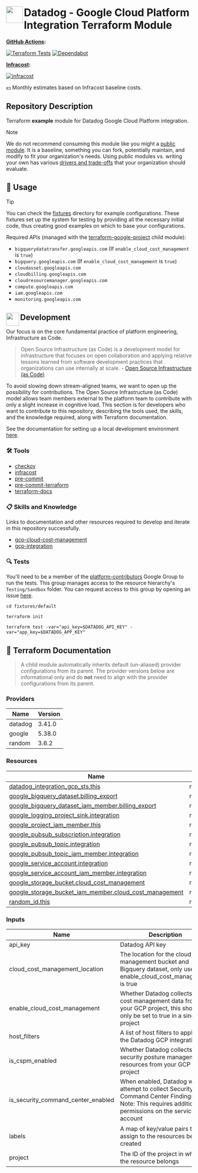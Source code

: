 # <img align="left" width="45" height="45" src="https://github.com/osinfra-io/terraform-datadog-google-integration/assets/1610100/95823e0c-3573-48fa-a2bc-646da96d76d6"> Datadog - Google Cloud Platform Integration Terraform Module

**[GitHub Actions](https://github.com/osinfra-io/terraform-datadog-google-integration/actions):**

[![Terraform Tests](https://github.com/osinfra-io/terraform-datadog-google-integration/actions/workflows/test.yml/badge.svg)](https://github.com/osinfra-io/terraform-datadog-google-integration/actions/workflows/test.yml) [![Dependabot](https://github.com/osinfra-io/terraform-datadog-google-integration/actions/workflows/dependabot.yml/badge.svg)](https://github.com/osinfra-io/terraform-datadog-google-integration/actions/workflows/dependabot.yml)

**[Infracost](https://www.infracost.io):**

[![infracost](https://img.shields.io/endpoint?url=https://dashboard.api.infracost.io/shields/json/cbeecfe3-576f-4553-984c-e451a575ee47/repos/7fa0af09-f883-4e0e-8103-351614a07df3/branch/b6b77a3f-4fe8-4079-a39f-d3e1f715e543)](https://dashboard.infracost.io/org/osinfra-io/repos/7fa0af09-f883-4e0e-8103-351614a07df3?tab=settings)

💵 Monthly estimates based on Infracost baseline costs.

## Repository Description

Terraform **example** module for Datadog Google Cloud Platform integration.

> [!NOTE]
> We do not recommend consuming this module like you might a [public module](https://registry.terraform.io/browse/modules). It is a baseline, something you can fork, potentially maintain, and modify to fit your organization's needs. Using public modules vs. writing your own has various [drivers and trade-offs](https://docs.osinfra.io/fundamentals/architecture-decision-records/adr-0003) that your organization should evaluate.

## 🔩 Usage

> [!TIP]
> You can check the [fixtures](fixtures) directory for example configurations. These fixtures set up the system for testing by providing all the necessary initial code, thus creating good examples on which to base your configurations.

Required APIs (managed with the [terraform-google-project](https://github.com/osinfra-io/terraform-google-project) child module):

- `bigquerydatatransfer.googleapis.com` (If `enable_cloud_cost_management` is `true`)
- `bigquery.googleapis.com` (If `enable_cloud_cost_management` is `true`)
- `cloudasset.googleapis.com`
- `cloudbilling.googleapis.com`
- `cloudresourcemanager.googleapis.com`
- `compute.googleapis.com`
- `iam.googleapis.com`
- `monitoring.googleapis.com`

## <img align="left" width="35" height="35" src="https://github.com/osinfra-io/github-organization-management/assets/1610100/39d6ae3b-ccc2-42db-92f1-276a5bc54e65"> Development

Our focus is on the core fundamental practice of platform engineering, Infrastructure as Code.

>Open Source Infrastructure (as Code) is a development model for infrastructure that focuses on open collaboration and applying relative lessons learned from software development practices that organizations can use internally at scale. - [Open Source Infrastructure (as Code)](https://www.osinfra.io)

To avoid slowing down stream-aligned teams, we want to open up the possibility for contributions. The Open Source Infrastructure (as Code) model allows team members external to the platform team to contribute with only a slight increase in cognitive load. This section is for developers who want to contribute to this repository, describing the tools used, the skills, and the knowledge required, along with Terraform documentation.

See the documentation for setting up a local development environment [here](https://docs.osinfra.io/fundamentals/development-setup).

### 🛠️ Tools

- [checkov](https://github.com/bridgecrewio/checkov)
- [infracost](https://github.com/infracost/infracost)
- [pre-commit](https://github.com/pre-commit/pre-commit)
- [pre-commit-terraform](https://github.com/antonbabenko/pre-commit-terraform)
- [terraform-docs](https://github.com/terraform-docs/terraform-docs)

### 📋 Skills and Knowledge

Links to documentation and other resources required to develop and iterate in this repository successfully.

- [gcp-cloud-cost-management](https://docs.datadoghq.com/cloud_cost_management/google_cloud)
- [gcp-integration](https://docs.datadoghq.com/integrations/google_cloud_platform)

### 🔍 Tests

You'll need to be a member of the [platform-contributors](https://groups.google.com/a/osinfra.io/g/platform-contributors) Google Group to run the tests. This group manages access to the resource hierarchy's `Testing/Sandbox` folder. You can request access to this group by opening an issue [here](https://github.com/osinfra-io/google-cloud-hierarchy/issues/new?assignees=&labels=enhancement&projects=&template=add-update-identity-group.yml&title=Add+or+update+identity+group).

```none
cd fixtures/default
```

```none
terraform init
```

```none
terraform test -var="api_key=$DATADOG_API_KEY" -var="app_key=$DATADOG_APP_KEY"
```

## 📓 Terraform Documentation

> A child module automatically inherits default (un-aliased) provider configurations from its parent. The provider versions below are informational only and do **not** need to align with the provider configurations from its parent.

<!-- BEGINNING OF PRE-COMMIT-TERRAFORM DOCS HOOK -->
### Providers

| Name | Version |
|------|---------|
| datadog | 3.41.0 |
| google | 5.38.0 |
| random | 3.6.2 |

### Resources

| Name | Type |
|------|------|
| [datadog_integration_gcp_sts.this](https://registry.terraform.io/providers/datadog/datadog/latest/docs/resources/integration_gcp_sts) | resource |
| [google_bigquery_dataset.billing_export](https://registry.terraform.io/providers/hashicorp/google/latest/docs/resources/bigquery_dataset) | resource |
| [google_bigquery_dataset_iam_member.billing_export](https://registry.terraform.io/providers/hashicorp/google/latest/docs/resources/bigquery_dataset_iam_member) | resource |
| [google_logging_project_sink.integration](https://registry.terraform.io/providers/hashicorp/google/latest/docs/resources/logging_project_sink) | resource |
| [google_project_iam_member.this](https://registry.terraform.io/providers/hashicorp/google/latest/docs/resources/project_iam_member) | resource |
| [google_pubsub_subscription.integration](https://registry.terraform.io/providers/hashicorp/google/latest/docs/resources/pubsub_subscription) | resource |
| [google_pubsub_topic.integration](https://registry.terraform.io/providers/hashicorp/google/latest/docs/resources/pubsub_topic) | resource |
| [google_pubsub_topic_iam_member.integration](https://registry.terraform.io/providers/hashicorp/google/latest/docs/resources/pubsub_topic_iam_member) | resource |
| [google_service_account.integration](https://registry.terraform.io/providers/hashicorp/google/latest/docs/resources/service_account) | resource |
| [google_service_account_iam_member.integration](https://registry.terraform.io/providers/hashicorp/google/latest/docs/resources/service_account_iam_member) | resource |
| [google_storage_bucket.cloud_cost_management](https://registry.terraform.io/providers/hashicorp/google/latest/docs/resources/storage_bucket) | resource |
| [google_storage_bucket_iam_member.cloud_cost_management](https://registry.terraform.io/providers/hashicorp/google/latest/docs/resources/storage_bucket_iam_member) | resource |
| [random_id.this](https://registry.terraform.io/providers/hashicorp/random/latest/docs/resources/id) | resource |

### Inputs

| Name | Description | Type | Default | Required |
|------|-------------|------|---------|:--------:|
| api\_key | Datadog API key | `string` | n/a | yes |
| cloud\_cost\_management\_location | The location for the cloud cost management bucket and Bigquery dataset, only used if enable\_cloud\_cost\_management is true | `string` | `"US"` | no |
| enable\_cloud\_cost\_management | Whether Datadog collects cloud cost management data from your GCP project, this should only be set to true in a single project | `bool` | `false` | no |
| host\_filters | A list of host filters to apply to the Datadog GCP integration | `list(string)` | `[]` | no |
| is\_cspm\_enabled | Whether Datadog collects cloud security posture management resources from your GCP project | `bool` | `false` | no |
| is\_security\_command\_center\_enabled | When enabled, Datadog will attempt to collect Security Command Center Findings. Note: This requires additional permissions on the service account | `bool` | `false` | no |
| labels | A map of key/value pairs to assign to the resources being created | `map(string)` | ```{ "system": "datadog" }``` | no |
| project | The ID of the project in which the resource belongs | `string` | n/a | yes |
<!-- END OF PRE-COMMIT-TERRAFORM DOCS HOOK -->
